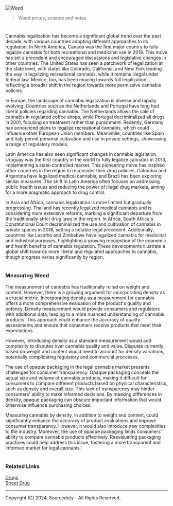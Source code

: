 ![Weed](https://github.com/sourceduty/Cannabis/assets/123030236/1baaf71a-1023-4e8c-be6f-e5bfc2141142)

> Weed prices, science and notes.

#

Cannabis legalization has become a significant global trend over the past decade, with various countries adopting different approaches to its regulation. In North America, Canada was the first major country to fully legalize cannabis for both recreational and medicinal use in 2018. This move has set a precedent and encouraged discussions and legislative changes in other countries. The United States has seen a patchwork of legalization at the state level, with states like Colorado, California, and New York leading the way in legalizing recreational cannabis, while it remains illegal under federal law. Mexico, too, has been moving towards full legalization, reflecting a broader shift in the region towards more permissive cannabis policies.

In Europe, the landscape of cannabis legalization is diverse and rapidly evolving. Countries such as the Netherlands and Portugal have long had liberal policies regarding cannabis. The Netherlands allows the sale of cannabis in regulated coffee shops, while Portugal decriminalized all drugs in 2001, focusing on treatment rather than punishment. Recently, Germany has announced plans to legalize recreational cannabis, which could influence other European Union members. Meanwhile, countries like Spain and Italy permit personal cultivation and use in private settings, showcasing a range of regulatory models.

Latin America has also seen significant changes in cannabis legislation. Uruguay was the first country in the world to fully legalize cannabis in 2013, implementing a state-controlled market. This pioneering move has inspired other countries in the region to reconsider their drug policies. Colombia and Argentina have legalized medical cannabis, and Brazil has been exploring similar measures. The shift in Latin America often focuses on addressing public health issues and reducing the power of illegal drug markets, aiming for a more pragmatic approach to drug control.

In Asia and Africa, cannabis legalization is more limited but gradually progressing. Thailand has recently legalized medical cannabis and is considering more extensive reforms, marking a significant departure from the traditionally strict drug laws in the region. In Africa, South Africa's Constitutional Court decriminalized the use and cultivation of cannabis in private spaces in 2018, setting a notable legal precedent. Additionally, countries like Lesotho and Zimbabwe have legalized cannabis for medicinal and industrial purposes, highlighting a growing recognition of the economic and health benefits of cannabis regulation. These developments illustrate a global shift towards more liberal and regulated approaches to cannabis, though progress varies significantly by region.

#
### Measuring Weed

The measurement of cannabis has traditionally relied on weight and content. However, there is a growing argument for incorporating density as a crucial metric. Incorporating density as a measurement for cannabis offers a more comprehensive evaluation of the product's quality and potency. Density measurement would provide consumers and regulators with additional data, leading to a more nuanced understanding of cannabis products. This approach could enhance the accuracy of quality assessments and ensure that consumers receive products that meet their expectations.

However, introducing density as a standard measurement would add complexity to disputes over cannabis quality and value. Disputes currently based on weight and content would need to account for density variations, potentially complicating regulatory and commercial processes.

The use of opaque packaging in the legal cannabis market presents challenges for consumer transparency. Opaque packaging conceals the actual size and volume of cannabis products, making it difficult for consumers to compare different products based on physical characteristics, such as density and overall size. This lack of transparency may hinder consumers' ability to make informed decisions. By masking differences in density, opaque packaging can obscure important information that would otherwise influence purchasing choices.

Measuring cannabis by density, in addition to weight and content, could significantly enhance the accuracy of product evaluations and improve consumer transparency. However, it would also introduce new complexities to the industry. Moreover, the use of opaque packaging limits consumers' ability to compare cannabis products effectively. Reevaluating packaging practices could help address this issue, fostering a more transparent and informed market for legal cannabis.

#
### Related Links

[Drugs](https://github.com/sourceduty/Drugs)
<br>
[Street Drug](https://chat.openai.com/g/g-Q2DJKoMxM-street-drug)

***
Copyright (C) 2024, Sourceduty - All Rights Reserved.
